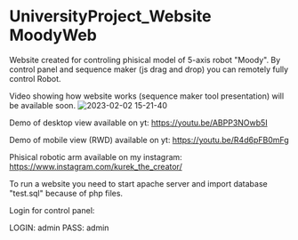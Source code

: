 ﻿# UniversityProject_Website MoodyWeb
 
Website created for controling phisical model of 5-axis robot "Moody". By control panel and sequence maker (js drag and drop) you can remotely fully control Robot. 

Video showing how website works (sequence maker tool presentation) will be available soon.
![2023-02-02 15-21-40](https://user-images.githubusercontent.com/81649868/216354596-64dfba33-ee67-4a57-b7c4-c0fbe3e744b7.gif)

Demo of desktop view available on yt:
https://youtu.be/ABPP3NOwb5I

Demo of mobile view (RWD) available on yt:
https://youtu.be/R4d6pFB0mFg

Phisical robotic arm available on my instagram:
https://www.instagram.com/kurek_the_creator/

To run a website you need to start apache server and import database "test.sql" because of php files.

Login for control panel:

LOGIN: admin
PASS: admin
